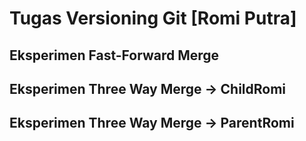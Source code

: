 # Tugas Versioning Git [Romi Putra]

## Eksperimen Fast-Forward Merge

## Eksperimen Three Way Merge -> ChildRomi
## Eksperimen Three Way Merge -> ParentRomi